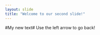 ```yaml
---
layout: slide
title: "Welcome to our second slide!"
---
```

#My new text#
Use the left arrow to go back!
